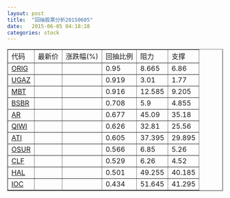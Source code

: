```yaml
---
layout: post
title:  "回抽股票分析20150605"
date:   2015-06-05 04:18:28
categories: stock
---
```

<script type="text/javascript">
var stockList = []
stockList.push('gb_orig');
stockList.push('gb_ugaz');
stockList.push('gb_mbt');
stockList.push('gb_bsbr');
stockList.push('gb_ar');
stockList.push('gb_qiwi');
stockList.push('gb_ati');
stockList.push('gb_osur');
stockList.push('gb_clf');
stockList.push('gb_hal');
stockList.push('gb_ioc');
</script>
<table border="1">
 <tr>
 <td>代码</td>
 <td>最新价</td>
 <td>涨跌幅(%)</td>
 <td>回抽比例</td>
 <td>阻力</td>
 <td>支撑</td>
</tr>
  <tr id="orig">
  <td><a href="http://stock.finance.sina.com.cn/usstock/quotes/ORIG.html" target="_blank">ORIG</a></td><td></td><td></td><td>0.95</td><td>8.665</td><td>6.86</td></tr>
  <tr id="ugaz">
  <td><a href="http://stock.finance.sina.com.cn/usstock/quotes/UGAZ.html" target="_blank">UGAZ</a></td><td></td><td></td><td>0.919</td><td>3.01</td><td>1.77</td></tr>
  <tr id="mbt">
  <td><a href="http://stock.finance.sina.com.cn/usstock/quotes/MBT.html" target="_blank">MBT</a></td><td></td><td></td><td>0.916</td><td>12.585</td><td>9.205</td></tr>
  <tr id="bsbr">
  <td><a href="http://stock.finance.sina.com.cn/usstock/quotes/BSBR.html" target="_blank">BSBR</a></td><td></td><td></td><td>0.708</td><td>5.9</td><td>4.855</td></tr>
  <tr id="ar">
  <td><a href="http://stock.finance.sina.com.cn/usstock/quotes/AR.html" target="_blank">AR</a></td><td></td><td></td><td>0.677</td><td>45.09</td><td>35.18</td></tr>
  <tr id="qiwi">
  <td><a href="http://stock.finance.sina.com.cn/usstock/quotes/QIWI.html" target="_blank">QIWI</a></td><td></td><td></td><td>0.626</td><td>32.81</td><td>25.56</td></tr>
  <tr id="ati">
  <td><a href="http://stock.finance.sina.com.cn/usstock/quotes/ATI.html" target="_blank">ATI</a></td><td></td><td></td><td>0.605</td><td>37.395</td><td>29.895</td></tr>
  <tr id="osur">
  <td><a href="http://stock.finance.sina.com.cn/usstock/quotes/OSUR.html" target="_blank">OSUR</a></td><td></td><td></td><td>0.566</td><td>6.85</td><td>5.26</td></tr>
  <tr id="clf">
  <td><a href="http://stock.finance.sina.com.cn/usstock/quotes/CLF.html" target="_blank">CLF</a></td><td></td><td></td><td>0.529</td><td>6.26</td><td>4.52</td></tr>
  <tr id="hal">
  <td><a href="http://stock.finance.sina.com.cn/usstock/quotes/HAL.html" target="_blank">HAL</a></td><td></td><td></td><td>0.501</td><td>49.255</td><td>40.185</td></tr>
  <tr id="ioc">
  <td><a href="http://stock.finance.sina.com.cn/usstock/quotes/IOC.html" target="_blank">IOC</a></td><td></td><td></td><td>0.434</td><td>51.645</td><td>41.295</td></tr>
</table>
